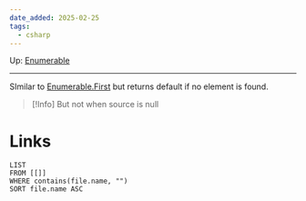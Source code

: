 ```yaml
---
date_added: 2025-02-25
tags:
  - csharp
---
```

Up: [Enumerable](Enumerable.md)
___
 SImilar to [Enumerable.First](Enumerable.First.md) but returns default if no element is found.
 
 >[!Info]
 > But not when source is null

# Links
```dataview
LIST
FROM [[]]
WHERE contains(file.name, "")
SORT file.name ASC
```

